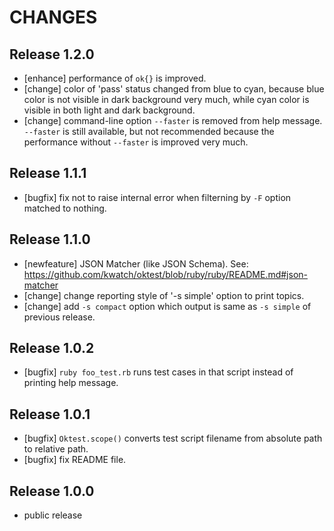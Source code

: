 CHANGES
=======


Release 1.2.0
-------------

* [enhance] performance of `ok{}` is improved.
* [change] color of 'pass' status changed from blue to cyan, because blue color is not visible in dark background very much, while cyan color is visible in both light and dark background.
* [change] command-line option `--faster` is removed from help message. `--faster` is still available, but not recommended because the performance without `--faster` is improved very much.



Release 1.1.1
-------------

* [bugfix] fix not to raise internal error when filterning by `-F` option matched to nothing.



Release 1.1.0
-------------

* [newfeature] JSON Matcher (like JSON Schema). See:
  https://github.com/kwatch/oktest/blob/ruby/ruby/README.md#json-matcher
* [change] change reporting style of '-s simple' option to print topics.
* [change] add `-s compact` option which output is same as `-s simple` of previous release.



Release 1.0.2
-------------

* [bugfix] `ruby foo_test.rb` runs test cases in that script instead of printing help message.



Release 1.0.1
-------------

* [bugfix] `Oktest.scope()` converts test script filename from absolute path to relative path.
* [bugfix] fix README file.



Release 1.0.0
-------------

* public release
